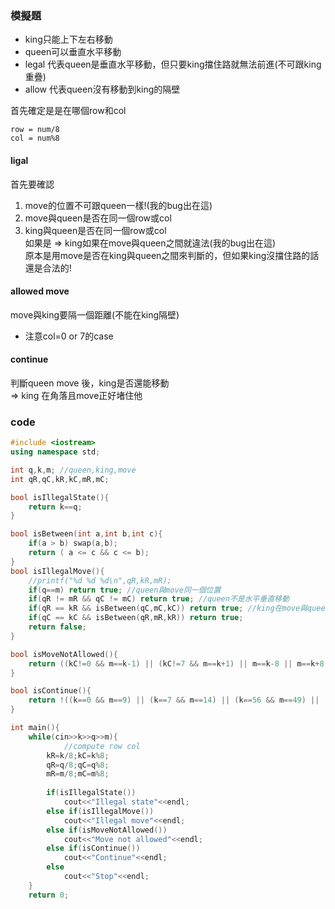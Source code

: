 ### 模擬題
* king只能上下左右移動
* queen可以垂直水平移動
* legal 代表queen是垂直水平移動，但只要king擋住路就無法前進(不可跟king重疊)
* allow 代表queen沒有移動到king的隔壁

首先確定是是在哪個row和col
```
row = num/8
col = num%8
```
#### ligal   
首先要確認  
  1. move的位置不可跟queen一樣!(我的bug出在這)  
  2. move與queen是否在同一個row或col   
  3. king與queen是否在同一個row或col    
    如果是 => king如果在move與queen之間就違法(我的bug出在這)    
              原本是用move是否在king與queen之間來判斷的，但如果king沒擋住路的話還是合法的!    

#### allowed move   
move與king要隔一個距離(不能在king隔壁)  
* 注意col=0 or 7的case

#### continue
判斷queen move 後，king是否還能移動  
  => king 在角落且move正好堵住他   
  
### code
```cpp
#include <iostream>
using namespace std;

int q,k,m; //queen,king,move
int qR,qC,kR,kC,mR,mC;

bool isIllegalState(){
	return k==q;
}

bool isBetween(int a,int b,int c){
	if(a > b) swap(a,b);
	return ( a <= c && c <= b);
}
bool isIllegalMove(){
	//printf("%d %d %d\n",qR,kR,mR);
	if(q==m) return true; //queen與move同一個位置
	if(qR != mR && qC != mC) return true; //queen不是水平垂直移動
	if(qR == kR && isBetween(qC,mC,kC)) return true; //king在move與queen中間
	if(qC == kC && isBetween(qR,mR,kR)) return true;
	return false;
}

bool isMoveNotAllowed(){
	return ((kC!=0 && m==k-1) || (kC!=7 && m==k+1) || m==k-8 || m==k+8); //注意col=0,7的case
}

bool isContinue(){
	return !((k==0 && m==9) || (k==7 && m==14) || (k==56 && m==49) || (k==63 && m==54));
}

int main(){
	while(cin>>k>>q>>m){
    		//compute row col
		kR=k/8;kC=k%8;
		qR=q/8;qC=q%8;
		mR=m/8;mC=m%8;
		
		if(isIllegalState()) 
			cout<<"Illegal state"<<endl;
		else if(isIllegalMove()) 
			cout<<"Illegal move"<<endl;
		else if(isMoveNotAllowed())
			cout<<"Move not allowed"<<endl;
		else if(isContinue())
			cout<<"Continue"<<endl;
		else
			cout<<"Stop"<<endl;
	}
	return 0;
```
